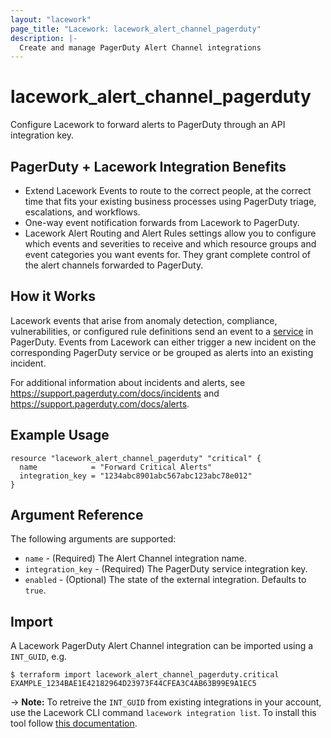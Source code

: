 ```yaml
---
layout: "lacework"
page_title: "Lacework: lacework_alert_channel_pagerduty"
description: |-
  Create and manage PagerDuty Alert Channel integrations
---
```


# lacework\_alert\_channel\_pagerduty

Configure Lacework to forward alerts to PagerDuty through an API integration key.

## PagerDuty + Lacework Integration Benefits
* Extend Lacework Events to route to the correct people, at the correct time that fits your existing business processes using PagerDuty triage, escalations, and workflows.
* One-way event notification forwards from Lacework to PagerDuty.
* Lacework Alert Routing and Alert Rules settings allow you to configure which events and severities to receive and which resource groups and event categories you want events for. They grant complete control of the alert channels forwarded to PagerDuty.

## How it Works
Lacework events that arise from anomaly detection, compliance, vulnerabilities, or configured rule definitions
send an event to a [service](https://support.pagerduty.com/docs/services-and-integrations#section-configuring-services-and-integrations)
in PagerDuty. Events from Lacework can either trigger a new incident on the corresponding PagerDuty service or
be grouped as alerts into an existing incident.

For additional information about incidents and alerts, see https://support.pagerduty.com/docs/incidents and https://support.pagerduty.com/docs/alerts.

## Example Usage

```hcl
resource "lacework_alert_channel_pagerduty" "critical" {
  name            = "Forward Critical Alerts"
  integration_key = "1234abc8901abc567abc123abc78e012"
}
```

## Argument Reference

The following arguments are supported:

* `name` - (Required) The Alert Channel integration name.
* `integration_key` - (Required) The PagerDuty service integration key.
* `enabled` - (Optional) The state of the external integration. Defaults to `true`.

## Import

A Lacework PagerDuty Alert Channel integration can be imported using a `INT_GUID`, e.g.

```
$ terraform import lacework_alert_channel_pagerduty.critical EXAMPLE_1234BAE1E42182964D23973F44CFEA3C4AB63B99E9A1EC5
```
-> **Note:** To retreive the `INT_GUID` from existing integrations in your account, use the
	Lacework CLI command `lacework integration list`. To install this tool follow
	[this documentation](https://github.com/lacework/go-sdk/wiki/CLI-Documentation#installation).

